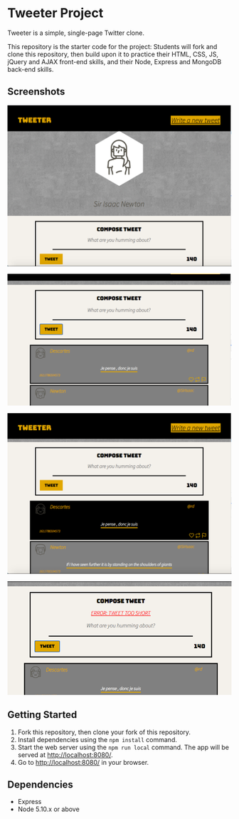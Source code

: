 # Tweeter Project

Tweeter is a simple, single-page Twitter clone.

This repository is the starter code for the project: Students will fork and clone this repository, then build upon it to practice their HTML, CSS, JS, jQuery and AJAX front-end skills, and their Node, Express and MongoDB back-end skills.


## Screenshots
 
!["Screenshot of tweeter main"](https://github.com/loloffs/tweeter/blob/master/public/images/TweeterMain.png?raw=true)

!["Screenshot of tweeter main"](https://github.com/loloffs/tweeter/blob/master/public/images/TweeterCompose.png?raw=true)

!["Screenshot of tweeter main"](https://github.com/loloffs/tweeter/blob/master/public/images/TweeterHover.png?raw=true)

!["Screenshot of tweeter main"](https://github.com/loloffs/tweeter/blob/master/public/images/TweeterError.png?raw=true)



## Getting Started

1. Fork this repository, then clone your fork of this repository.
2. Install dependencies using the `npm install` command.
3. Start the web server using the `npm run local` command. The app will be served at <http://localhost:8080/>.
4. Go to <http://localhost:8080/> in your browser.

## Dependencies

- Express
- Node 5.10.x or above
